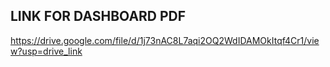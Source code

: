 ## LINK FOR DASHBOARD PDF 
https://drive.google.com/file/d/1j73nAC8L7aqi2OQ2WdIDAMOkItqf4Cr1/view?usp=drive_link
